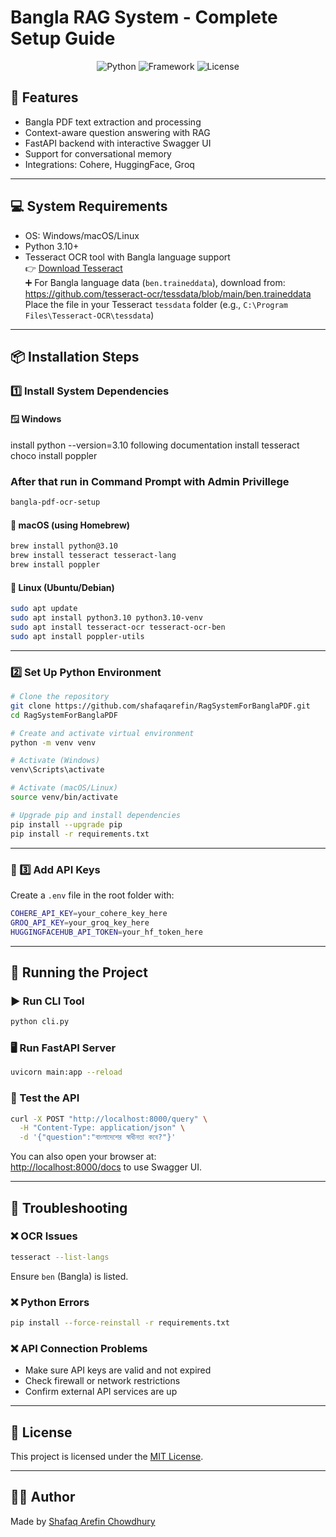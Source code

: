 # Bangla RAG System - Complete Setup Guide

<div align="center">
  <img src="https://img.shields.io/badge/Python-3.10%2B-blue" alt="Python">
  <img src="https://img.shields.io/badge/Framework-FastAPI-green" alt="Framework">
  <img src="https://img.shields.io/badge/License-MIT-yellow" alt="License">
</div>

## 🔧 Features
- Bangla PDF text extraction and processing
- Context-aware question answering with RAG
- FastAPI backend with interactive Swagger UI
- Support for conversational memory
- Integrations: Cohere, HuggingFace, Groq

---

## 💻 System Requirements
- OS: Windows/macOS/Linux
- Python 3.10+
- Tesseract OCR tool with Bangla language support  
  👉 [Download Tesseract](https://github.com/tesseract-ocr/tesseract)  
  ➕ For Bangla language data (`ben.traineddata`), download from:  
  https://github.com/tesseract-ocr/tessdata/blob/main/ben.traineddata  
  Place the file in your Tesseract `tessdata` folder (e.g., `C:\Program Files\Tesseract-OCR\tessdata`)

---

## 📦 Installation Steps

### 1️⃣ Install System Dependencies

#### 🪟 Windows 
install python --version=3.10 following documentation
install tesseract 
choco install poppler

### After that run in Command Prompt with Admin Privillege
```bash
bangla-pdf-ocr-setup


```


#### 🍎 macOS (using Homebrew)
```bash
brew install python@3.10
brew install tesseract tesseract-lang
brew install poppler
```

#### 🐧 Linux (Ubuntu/Debian)
```bash
sudo apt update
sudo apt install python3.10 python3.10-venv
sudo apt install tesseract-ocr tesseract-ocr-ben
sudo apt install poppler-utils
```

---

### 2️⃣ Set Up Python Environment

```bash
# Clone the repository
git clone https://github.com/shafaqarefin/RagSystemForBanglaPDF.git
cd RagSystemForBanglaPDF

# Create and activate virtual environment
python -m venv venv

# Activate (Windows)
venv\Scripts\activate

# Activate (macOS/Linux)
source venv/bin/activate

# Upgrade pip and install dependencies
pip install --upgrade pip
pip install -r requirements.txt
```

---

### 🔐 3️⃣ Add API Keys

Create a `.env` file in the root folder with:

```bash
COHERE_API_KEY=your_cohere_key_here
GROQ_API_KEY=your_groq_key_here
HUGGINGFACEHUB_API_TOKEN=your_hf_token_here
```

---

## 🚀 Running the Project

### ▶️ Run CLI Tool
```bash
python cli.py
```

### 🖥️ Run FastAPI Server
```bash
uvicorn main:app --reload
```

### 🔎 Test the API
```bash
curl -X POST "http://localhost:8000/query" \
  -H "Content-Type: application/json" \
  -d '{"question":"বাংলাদেশের স্বাধীনতা কবে?"}'
```

You can also open your browser at:  
[http://localhost:8000/docs](http://localhost:8000/docs) to use Swagger UI.

---

## 🧯 Troubleshooting

### ❌ OCR Issues
```bash
tesseract --list-langs
```
Ensure `ben` (Bangla) is listed.

### ❌ Python Errors
```bash
pip install --force-reinstall -r requirements.txt
```

### ❌ API Connection Problems
- Make sure API keys are valid and not expired
- Check firewall or network restrictions
- Confirm external API services are up

---

## 📄 License
This project is licensed under the [MIT License](LICENSE).

---

## 👨‍💻 Author
Made by [Shafaq Arefin Chowdhury](https://github.com/shafaqarefin)
